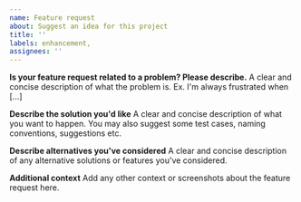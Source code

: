 ```yaml
---
name: Feature request
about: Suggest an idea for this project
title: ''
labels: enhancement,
assignees: ''
---
```


**Is your feature request related to a problem? Please describe.**
A clear and concise description of what the problem is. Ex. I'm always frustrated when [...]

**Describe the solution you'd like**
A clear and concise description of what you want to happen. You may also suggest some test cases, naming conventions, suggestions etc.

**Describe alternatives you've considered**
A clear and concise description of any alternative solutions or features you've considered.

**Additional context**
Add any other context or screenshots about the feature request here.
